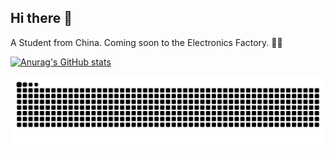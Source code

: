 ## Hi there 👋
A Student from China. Coming soon to the  Electronics Factory. 🧑‍🔧

[![Anurag's GitHub stats](https://github-readme-stats.vercel.app/api?username=smg1205)](https://github.com/anuraghazra/github-readme-stats)

<picture>
  <source media="(prefers-color-scheme: dark)" srcset="https://github.com/smg1205/smg1205/raw/refs/heads/output/github-contribution-grid-snake-dark.svg" />
  <source media="(prefers-color-scheme: light)" srcset="https://raw.githubusercontent.com/smg1205/smg1205/refs/heads/output/github-contribution-grid-snake.svg" />
  <img alt="github-snake" src="https://raw.githubusercontent.com/smg1205/smg1205/refs/heads/output/github-contribution-grid-snake.svg" />
</picture>

<!--
**smg1205/smg1205** is a ✨ _special_ ✨ repository because its `README.md` (this file) appears on your GitHub profile.

Here are some ideas to get you started:

- 🔭 I’m currently working on ...
- 🌱 I’m currently learning ...
- 👯 I’m looking to collaborate on ...
- 🤔 I’m looking for help with ...
- 💬 Ask me about ...
- 📫 How to reach me: ...
- 😄 Pronouns: ...
- ⚡ Fun fact: ...
-->
